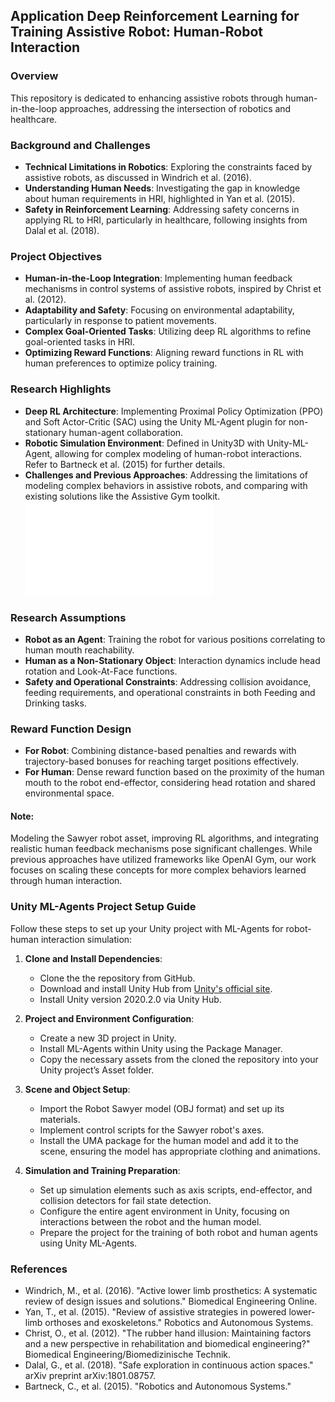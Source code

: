 ## Application Deep Reinforcement Learning for Training Assistive Robot: Human-Robot Interaction

### Overview
This repository is dedicated to enhancing assistive robots through human-in-the-loop approaches, addressing the intersection of robotics and healthcare.

### Background and Challenges
- **Technical Limitations in Robotics**: Exploring the constraints faced by assistive robots, as discussed in Windrich et al. (2016).
- **Understanding Human Needs**: Investigating the gap in knowledge about human requirements in HRI, highlighted in Yan et al. (2015).
- **Safety in Reinforcement Learning**: Addressing safety concerns in applying RL to HRI, particularly in healthcare, following insights from Dalal et al. (2018).

### Project Objectives
- **Human-in-the-Loop Integration**: Implementing human feedback mechanisms in control systems of assistive robots, inspired by Christ et al. (2012).
- **Adaptability and Safety**: Focusing on environmental adaptability, particularly in response to patient movements.
- **Complex Goal-Oriented Tasks**: Utilizing deep RL algorithms to refine goal-oriented tasks in HRI.
- **Optimizing Reward Functions**: Aligning reward functions in RL with human preferences to optimize policy training.

### Research Highlights
- **Deep RL Architecture**: Implementing Proximal Policy Optimization (PPO) and Soft Actor-Critic (SAC) using the Unity ML-Agent plugin for non-stationary human-agent collaboration.
- **Robotic Simulation Environment**: Defined in Unity3D with Unity-ML-Agent, allowing for complex modeling of human-robot interactions. Refer to Bartneck et al. (2015) for further details.
- **Challenges and Previous Approaches**: Addressing the limitations of modeling complex behaviors in assistive robots, and comparing with existing solutions like the Assistive Gym toolkit.
![Digram for HRI Collboration](Diagrams-Human-Robot-Training.pdf)
### Research Assumptions
- **Robot as an Agent**: Training the robot for various positions correlating to human mouth reachability.
- **Human as a Non-Stationary Object**: Interaction dynamics include head rotation and Look-At-Face functions.
- **Safety and Operational Constraints**: Addressing collision avoidance, feeding requirements, and operational constraints in both Feeding and Drinking tasks.

### Reward Function Design
- **For Robot**: Combining distance-based penalties and rewards with trajectory-based bonuses for reaching target positions effectively.
- **For Human**: Dense reward function based on the proximity of the human mouth to the robot end-effector, considering head rotation and shared environmental space.

#### Note: 
Modeling the Sawyer robot asset, improving RL algorithms, and integrating realistic human feedback mechanisms pose significant challenges. While previous approaches have utilized frameworks like OpenAI Gym, our work focuses on scaling these concepts for more complex behaviors learned through human interaction.

### Unity ML-Agents Project Setup Guide
Follow these steps to set up your Unity project with ML-Agents for robot-human interaction simulation:

1. **Clone and Install Dependencies**:
   - Clone the the repository from GitHub.
   - Download and install Unity Hub from [Unity's official site](https://unity.com/download).
   - Install Unity version 2020.2.0 via Unity Hub.

2. **Project and Environment Configuration**:
   - Create a new 3D project in Unity.
   - Install ML-Agents within Unity using the Package Manager.
   - Copy the necessary assets from the cloned the repository into your Unity project’s Asset folder.

3. **Scene and Object Setup**:
   - Import the Robot Sawyer model (OBJ format) and set up its materials.
   - Implement control scripts for the Sawyer robot's axes.
   - Install the UMA package for the human model and add it to the scene, ensuring the model has appropriate clothing and animations.

4. **Simulation and Training Preparation**:
   - Set up simulation elements such as axis scripts, end-effector, and collision detectors for fail state detection.
   - Configure the entire agent environment in Unity, focusing on interactions between the robot and the human model.
   - Prepare the project for the training of both robot and human agents using Unity ML-Agents.

### References
- Windrich, M., et al. (2016). "Active lower limb prosthetics: A systematic review of design issues and solutions." Biomedical Engineering Online.
- Yan, T., et al. (2015). "Review of assistive strategies in powered lower-limb orthoses and exoskeletons." Robotics and Autonomous Systems.
- Christ, O., et al. (2012). "The rubber hand illusion: Maintaining factors and a new perspective in rehabilitation and biomedical engineering?" Biomedical Engineering/Biomedizinische Technik.
- Dalal, G., et al. (2018). "Safe exploration in continuous action spaces." arXiv preprint arXiv:1801.08757.
- Bartneck, C., et al. (2015). "Robotics and Autonomous Systems." 

